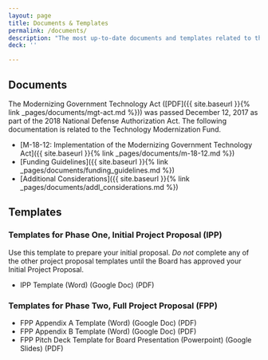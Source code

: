 ```yaml
---
layout: page
title: Documents & Templates
permalink: /documents/
description: "The most up-to-date documents and templates related to the TMF."
deck: ''

---
```


## Documents

The Modernizing Government Technology Act ([PDF]({{ site.baseurl }}{% link _pages/documents/mgt-act.md %})) was passed December 12, 2017 as part of the 2018 National Defense Authorization Act. The following documentation is related to the Technology Modernization Fund.

* [M-18-12: Implementation of the Modernizing Government Technology Act]({{ site.baseurl }}{% link _pages/documents/m-18-12.md %})
* [Funding Guidelines]({{ site.baseurl }}{% link _pages/documents/funding_guidelines.md %})
* [Additional Considerations]({{ site.baseurl }}{% link _pages/documents/addl_considerations.md %})

## Templates

### Templates for Phase One, Initial Project Proposal (IPP)

Use this template to prepare your initial proposal. _Do not_ complete any of the other project proposal templates until the Board has approved your Initial Project Proposal.

* IPP Template (Word) (Google Doc) (PDF) 

### Templates for Phase Two, Full Project Proposal (FPP)

* FPP Appendix A Template (Word) (Google Doc) (PDF) 
* FPP Appendix B Template (Word) (Google Doc) (PDF) 
* FPP Pitch Deck Template for Board Presentation (Powerpoint) (Google Slides) (PDF)



